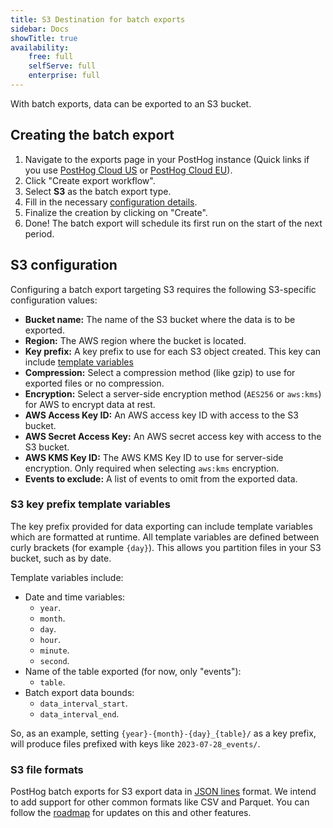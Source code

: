```yaml
---
title: S3 Destination for batch exports
sidebar: Docs
showTitle: true
availability:
    free: full
    selfServe: full
    enterprise: full
---
```


With batch exports, data can be exported to an S3 bucket.

## Creating the batch export

1. Navigate to the exports page in your PostHog instance (Quick links if you use [PostHog Cloud US](https://app.posthog.com/batch_exports) or [PostHog Cloud EU](https://eu.posthog.com/batch_exports)).
2. Click "Create export workflow".
3. Select **S3** as the batch export type.
4. Fill in the necessary [configuration details](#s3-configuration).
5. Finalize the creation by clicking on "Create".
5. Done! The batch export will schedule its first run on the start of the next period.

## S3 configuration

Configuring a batch export targeting S3 requires the following S3-specific configuration values:
* **Bucket name:** The name of the S3 bucket where the data is to be exported.
* **Region:** The AWS region where the bucket is located.
* **Key prefix:** A key prefix to use for each S3 object created. This key can include [template variables](#s3-key-prefix-template-variables)
* **Compression:** Select a compression method (like gzip) to use for exported files or no compression.
* **Encryption:** Select a server-side encryption method (`AES256` or `aws:kms`) for AWS to encrypt data at rest.
* **AWS Access Key ID:** An AWS access key ID with access to the S3 bucket.
* **AWS Secret Access Key:** An AWS secret access key with access to the S3 bucket.
* **AWS KMS Key ID:** The AWS KMS Key ID to use for server-side encryption. Only required when selecting `aws:kms` encryption.
* **Events to exclude:** A list of events to omit from the exported data.

### S3 key prefix template variables

The key prefix provided for data exporting can include template variables which are formatted at runtime. All template variables are defined between curly brackets (for example `{day}`). This allows you partition files in your S3 bucket, such as by date.

Template variables include:
* Date and time variables:
  * `year`.
  * `month`.
  * `day`.
  * `hour`.
  * `minute`.
  * `second`.
* Name of the table exported (for now, only "events"):
  * `table`.
* Batch export data bounds:
  * `data_interval_start`.
  * `data_interval_end`.

So, as an example, setting `{year}-{month}-{day}_{table}/` as a key prefix, will produce files prefixed with keys like `2023-07-28_events/`.

### S3 file formats

PostHog batch exports for S3 export data in [JSON lines](https://jsonlines.org/) format. We intend to add support for other common formats like CSV and Parquet. You can follow the [roadmap](https://github.com/PostHog/posthog/issues/15997) for updates on this and other features.
